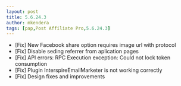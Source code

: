```yaml
---
layout: post
title: 5.6.24.3
author: mkendera
tags: [pap,Post Affiliate Pro,5.6.24.3]
---
```


- [Fix] New Facebook share option requires image url with protocol
- [Fix] Disable seding referrer from aplication pages
- [Fix] API errors: RPC Execution exception: Could not lock token consumption
- [Fix] Plugin InterspireEmailMarketer is not working correctly
- [Fix] Design fixes and improvements
